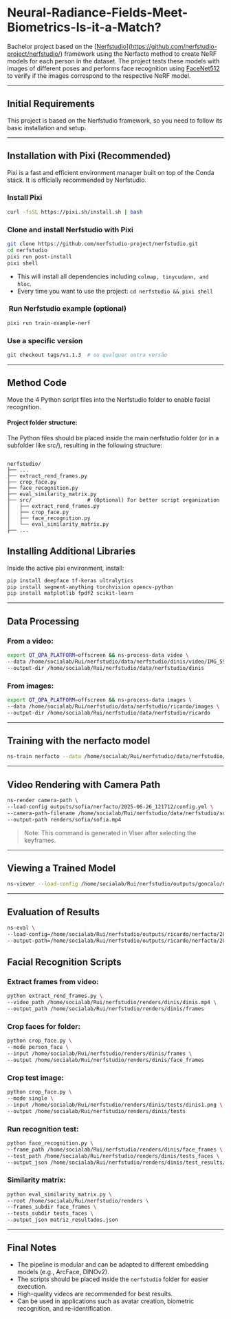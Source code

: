 # Neural-Radiance-Fields-Meet-Biometrics-Is-it-a-Match?
Bachelor project based on the [[Nerfstudio](https://nerf.studio)](https://github.com/nerfstudio-project/nerfstudio/) framework using the Nerfacto method to create NeRF models for each person in the dataset. The project tests these models with images of different poses and performs face recognition using [FaceNet512](https://github.com/davidsandberg/facenet) to verify if the images correspond to the respective NeRF model.

---


## Initial Requirements

This project is based on the Nerfstudio framework, so you need to follow its basic installation and setup.

---

## Installation with Pixi (Recommended)

Pixi is a fast and efficient environment manager built on top of the Conda stack. It is officially recommended by Nerfstudio.

### Install Pixi

```bash
curl -fsSL https://pixi.sh/install.sh | bash
```

### Clone and install Nerfstudio with Pixi

```bash
git clone https://github.com/nerfstudio-project/nerfstudio.git
cd nerfstudio
pixi run post-install
pixi shell
```

- This will install all dependencies including `colmap, tinycudann, and hloc`.
- Every time you want to use the project: `cd nerfstudio && pixi shell`

###  Run Nerfstudio example (optional)

```bash
pixi run train-example-nerf
```

### Use a specific version

```bash
git checkout tags/v1.1.3  # ou qualquer outra versão
```

---

## Method Code

Move the 4 Python script files into the Nerfstudio folder to enable facial recognition.

#### Project folder structure:
The Python files should be placed inside the main nerfstudio folder (or in a subfolder like src/), resulting in the following structure:
```

nerfstudio/
├── ...
├── extract_rend_frames.py
├── crop_face.py
├── face_recognition.py
├── eval_similarity_matrix.py
├── src/                  # (Optional) For better script organization
│   ├── extract_rend_frames.py
│   ├── crop_face.py
│   ├── face_recognition.py
│   └── eval_similarity_matrix.py
├── ...

```

## Installing Additional Libraries

Inside the active pixi environment, install:

```bash
pip install deepface tf-keras ultralytics
pip install segment-anything torchvision opencv-python
pip install matplotlib fpdf2 scikit-learn
```

---

## Data Processing

### From a video:

```bash
export QT_QPA_PLATFORM=offscreen && ns-process-data video \
--data /home/socialab/Rui/nerfstudio/data/nerfstudio/dinis/video/IMG_5956.MOV \
--output-dir /home/socialab/Rui/nerfstudio/data/nerfstudio/dinis
```

### From images:

```bash
export QT_QPA_PLATFORM=offscreen && ns-process-data images \
--data /home/socialab/Rui/nerfstudio/data/nerfstudio/ricardo/images \
--output-dir /home/socialab/Rui/nerfstudio/data/nerfstudio/ricardo
```

---

## Training with the nerfacto model

```bash
ns-train nerfacto --data /home/socialab/Rui/nerfstudio/data/nerfstudio/ricardo
```

---

## Video Rendering with Camera Path

```bash
ns-render camera-path \
--load-config outputs/sofia/nerfacto/2025-06-26_121712/config.yml \
--camera-path-filename /home/socialab/Rui/nerfstudio/data/nerfstudio/sofia/camera_paths/sofia.json \
--output-path renders/sofia/sofia.mp4
```

> Note: This command is generated in Viser after selecting the keyframes.

---

## Viewing a Trained Model

```bash
ns-viewer --load-config /home/socialab/Rui/nerfstudio/outputs/goncalo/nerfacto/2025-06-25_180938/config.yml
```

---

## Evaluation of Results

```bash
ns-eval \
--load-config=/home/socialab/Rui/nerfstudio/outputs/ricardo/nerfacto/2025-06-26_143818/config.yml \
--output-path=/home/socialab/Rui/nerfstudio/outputs/ricardo/nerfacto/2025-06-26_143818/output.json
```

## Facial Recognition Scripts

### Extract frames from video:

```bash
python extract_rend_frames.py \
--video_path /home/socialab/Rui/nerfstudio/renders/dinis/dinis.mp4 \
--output_path /home/socialab/Rui/nerfstudio/renders/dinis/frames
```

### Crop faces for folder:

```bash
python crop_face.py \
--mode person_face \
--input /home/socialab/Rui/nerfstudio/renders/dinis/frames \
--output /home/socialab/Rui/nerfstudio/renders/dinis/face_frames
```

### Crop test image:

```bash
python crop_face.py \
--mode single \
--input /home/socialab/Rui/nerfstudio/renders/dinis/tests/dinis1.png \
--output /home/socialab/Rui/nerfstudio/renders/dinis/tests
```

### Run recognition test:

```bash
python face_recognition.py \
--frame_path /home/socialab/Rui/nerfstudio/renders/dinis/face_frames \
--test_path /home/socialab/Rui/nerfstudio/renders/dinis/tests_faces \
--output_json /home/socialab/Rui/nerfstudio/renders/dinis/test_results/sim_cos.json
```

### Similarity matrix:

```bash
python eval_similarity_matrix.py \
--root /home/socialab/Rui/nerfstudio/renders \
--frames_subdir face_frames \
--tests_subdir tests_faces \
--output_json matriz_resultados.json
```

---

## Final Notes

- The pipeline is modular and can be adapted to different embedding models (e.g., ArcFace, DINOv2).
- The scripts should be placed inside the `nerfstudio` folder for easier execution.
- High-quality videos are recommended for best results.
- Can be used in applications such as avatar creation, biometric recognition, and re-identification.


